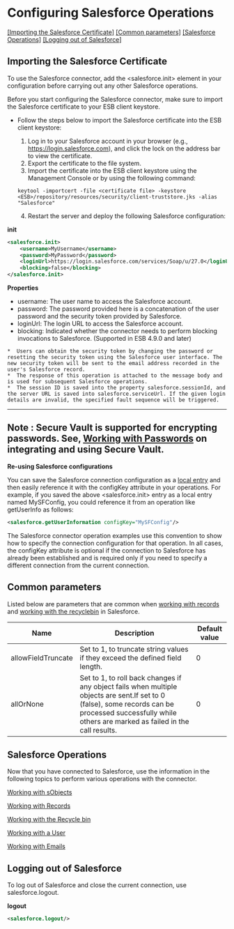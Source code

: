 # Configuring Salesforce Operations

[[Importing the Salesforce Certificate]](#importing-the-salesforce-certificate)  [[Common parameters]](#common-parameters) [[Salesforce Operations]](#salesforce-perations) [[Logging out of Salesforce]](#logging-out-of-salesforce)

## Importing the Salesforce Certificate

To use the Salesforce connector, add the  <salesforce.init>  element in your configuration before carrying out any other Salesforce operations.

Before you start configuring the Salesforce connector, make sure to import the Salesforce certificate to your ESB client keystore.

* Follow the steps below to import the Salesforce certificate into the ESB client keystore:

    1. Log in to your Salesforce account in your browser (e.g., https://login.salesforce.com), and click the lock on the address bar to view the certificate.
    2. Export the certificate to the file system.
    3. Import the certificate into the ESB client keystore using the Management Console or by using the following command:
    ```
    keytool -importcert -file <certificate file> -keystore <ESB>/repository/resources/security/client-truststore.jks -alias "Salesforce"
    ```
    4. Restart the server and deploy the following Salesforce configuration:

**init**
```xml
<salesforce.init>
    <username>MyUsername</username>
    <password>MyPassword</password>
    <loginUrl>https://login.salesforce.com/services/Soap/u/27.0</loginUrl>
    <blocking>false</blocking>
</salesforce.init>
```
**Properties** 
* username:  The user name to access the Salesforce account.
* password:  The password provided here is a concatenation of the user password and the security token provided by Salesforce.
* loginUrl:  The login URL to access the Salesforce account.
* blocking:  Indicated whether the connector needs to perform blocking invocations to Salesforce. (Supported in ESB 4.9.0 and later) 

```text
*  Users can obtain the security token by changing the password or resetting the security token using the Salesforce user interface. The new security token will be sent to the email address recorded in the user's Salesforce record.
*  The response of this operation is attached to the message body and is used for subsequent Salesforce operations.
*  The session ID is saved into the property salesforce.sessionId, and the server URL is saved into salesforce.serviceUrl. If the given login details are invalid, the specified fault sequence will be triggered.
```
---
**Note :**
Secure Vault is supported for encrypting passwords. See, [Working with Passwords](https://docs.wso2.com/display/ADMIN44x/Encrypting+Passwords+with+Cipher+Tool) on integrating and using Secure Vault.
---
**Re-using Salesforce configurations**

You can save the Salesforce connection configuration as a [local entry](https://docs.wso2.com/display/EI620/Working+with+Local+Registry+Entries) and then easily reference it with the configKey attribute in your operations. For example, if you saved the above <salesforce.init> entry as a local entry named MySFConfig, you could reference it from an operation like getUserInfo as follows:

```xml
<salesforce.getUserInformation configKey="MySFConfig"/>
```
The Salesforce connector operation examples use this convention to show how to specify the connection configuration for that operation. In all cases, the configKey attribute is optional if the connection to Salesforce has already been established and is required only if you need to specify a different connection from the current connection.

## Common parameters

Listed below are parameters that are common when [working with records](records.md) and [working with the recyclebin](recyclebin.md) in Salesforce.


| Name | Description | Default value |
| ------------- | ------------- | ------------- |
| allowFieldTruncate | Set to 1, to truncate string values if they exceed the defined field length. | 0 |
| allOrNone | Set to 1, to roll back changes if any object fails when multiple objects are sent.If set to 0 (false), some records can be processed successfully while others are marked as failed in the call results. | 0 |

## Salesforce Operations

Now that you have connected to Salesforce, use the information in the following topics to perform various operations with the connector.

[Working with sObjects](sobjects.md)

[Working with Records](records.md)

[Working with the Recycle bin](recyclebin.md)

[Working with a User](user.md)

[Working with Emails](emails.md)

## Logging out of Salesforce
To log out of Salesforce and close the current connection, use salesforce.logout.

**logout**
```xml
<salesforce.logout/>
```